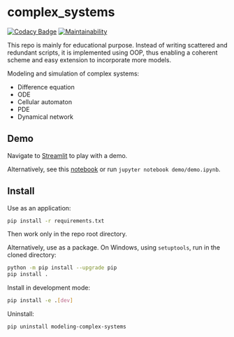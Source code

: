 # complex_systems

[![Codacy Badge](https://app.codacy.com/project/badge/Grade/da8e233aa8514f40a2e8042b2ef2302f)](https://www.codacy.com/gh/yuanx749/complex_systems/dashboard?utm_source=github.com&amp;utm_medium=referral&amp;utm_content=yuanx749/complex_systems&amp;utm_campaign=Badge_Grade)
[![Maintainability](https://api.codeclimate.com/v1/badges/6ef4b6837545f2bc2e22/maintainability)](https://codeclimate.com/github/yuanx749/complex_systems/maintainability)

This repo is mainly for educational purpose. Instead of writing scattered and redundant scripts, it is implemented using OOP, thus enabling a coherent scheme and easy extension to incorporate more models.

Modeling and simulation of complex systems:

- Difference equation
- ODE
- Cellular automaton
- PDE
- Dynamical network

## Demo

Navigate to [Streamlit](https://share.streamlit.io/yuanx749/complex_systems/main/demo_st.py) to play with a demo.

Alternatively, see this [notebook](demo/demo.md) or run `jupyter notebook demo/demo.ipynb`.

## Install

Use as an application:

```bash
pip install -r requirements.txt
```

Then work only in the repo root directory.

Alternatively, use as a package. On Windows, using `setuptools`, run in the cloned directory:

```bash
python -m pip install --upgrade pip
pip install .
```

Install in development mode:

```bash
pip install -e .[dev]
```

Uninstall:

```bash
pip uninstall modeling-complex-systems
```
